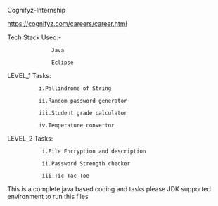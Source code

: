 Cognifyz-Internship

https://cognifyz.com/careers/career.html

Tech Stack Used:-

                  Java
                  
                  Eclipse
                  
  LEVEL_1 Tasks:
  
              i.Pallindrome of String
                
              ii.Random password generator
                
              iii.Student grade calculator
                
              iv.Temperature convertor
                
 LEVEL_2 Tasks:
 
               i.File Encryption and description
               
               ii.Password Strength checker
               
               iii.Tic Tac Toe

This is a complete java based coding and tasks please JDK supported environment to run this files
